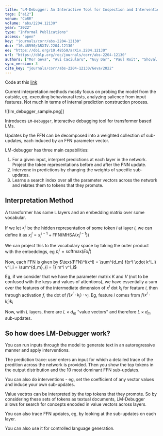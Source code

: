 ```yaml
---
title: "LM-Debugger: An Interactive Tool for Inspection and Intervention in Transformer-Based Language Models."
tags: ["ai2"]
venue: "CoRR"
volume: "abs/2204.12130"
year: "2022"
type: "Informal Publications"
access: "open"
key: "journals/corr/abs-2204-12130"
doi: "10.48550/ARXIV.2204.12130"
ee: "https://doi.org/10.48550/arXiv.2204.12130"
url: "https://dblp.org/rec/journals/corr/abs-2204-12130"
authors: ["Mor Geva", "Avi Caciularu", "Guy Dar", "Paul Roit", "Shoval Sadde", "Micah Shlain", "Bar Tamir", "Yoav Goldberg"]
sync_version: 3
cite_key: "journals/corr/abs-2204-12130/Geva/2022"
---
```


Code at this [link](https://github.com/mega002/)

Current interpretation methods mostly focus on probing the model from the outside, eg, executing behavioural tests, analyzing salience from input features. Not much in terms of internal prediction construction process.

![[lm_debugger_sample.png]]

Introduces `LM-Debugger`, interactive debugging tool for transformer based LMs.

Updates by the FFN can be decomposed into a weighted collection of sub-updates, each induced by an FFN parameter vector.

LM-debugger has three main capabilities:
 1. For a given input, interpret predictions at each layer in the network. Project the token representations before and after the FNN update.
 2. Intervene in predictions by changing the weights of specific sub-updates.
 3. Learns a search index over all the parameter vectors across the network and relates them to tokens that they promote.

## Interpretation Method

A transformer has some L layers and an embedding matrix over some vocabular.

If we let $x^l_{i}$ be the hidden representation of some token $i$ at layer $l$, we can define it as $x^l_i = x^{l - 1}_i + \text{FFN}(\text{MHSA}(x^{l - 1}_i))$

We can project this to the vocabulary space by taking the outer product with the embeddings, eg $p^l_i = \text{softmax}(Ex^{l}_i)$

Now, each FFN is given by $\text{FFN}^l(x^l) = \sum^{d_m} f(x^l \cdot k^l_i) v^l_i = \sum^{d_m}_{i = 1} m^l v^l_i$

Eg, if we consider that we have the parameter matrix $K$ and $V$ (not to be confused with the keys and values of attentions), we have essentially a sum over the features of the intermediate dimension of $x^l$ dot $k_i$ for feature $i$, then through activation $f$, the dot of $f(x^l \cdot k_i) \cdot v_i$. Eg, feature $i$ comes from $f(x^l \cdot k_i) k_i$

Now, with $L$ layers, there are $L \times d_m$ "value vectors" and therefore $L \times d_m$ sub-updates.

## So how does LM-Debugger work?

You can run inputs through the model to generate text in an autoregressive manner and apply interventions.

The prediction trace: user enters an input for which a detailed trace of the predition across the network is provided. Then you show the top tokens in the output distribution and the 10 most dominant FFN sub-updates.

You can also do interventions - eg, set the coefficient of any vector values and induce your own sub-updates.

Value vectros can be interpreted by the top tokens that they promote. So by considering these sets of tokens as textual documents, LM-Debugger allows for search for concepts encoded in value vectors across layers.

You can also trace FFN updates, eg, by looking at the sub-updates on each layer.

You can also use it for controlled language generation.